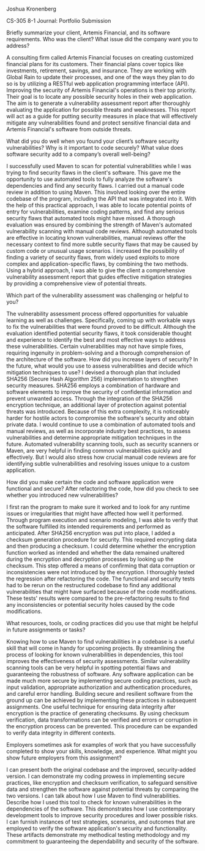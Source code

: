 Joshua Kronenberg

CS-305 8-1 Journal: Portfolio Submission

Briefly summarize your client, Artemis Financial, and its software requirements.  Who was the client?  What issue did the company want you to address?

A consulting firm called Artemis Financial focuses on creating customized financial plans for its customers.  Their financial plans cover topics like investments, retirement, savings, and insurance.  They are working with Global Rain to update their processes, and one of the ways they plan to do so is by utilizing a RESTful web application programming interface (API).  Improving the security of Artemis Financial's operations is their top priority.  Their goal is to locate any possible security holes in their web application.  The aim is to generate a vulnerability assessment report after thoroughly evaluating the application for possible threats and weaknesses.  This report will act as a guide for putting security measures in place that will effectively mitigate any vulnerabilities found and protect sensitive financial data and Artemis Financial's software from outside threats.


What did you do well when you found your client’s software security vulnerabilities?  Why is it important to code securely?  What value does software security add to a company’s overall well-being?

I successfully used Maven to scan for potential vulnerabilities while I was trying to find security flaws in the client's software.  This gave me the opportunity to use automated tools to fully analyze the software's dependencies and find any security flaws.  I carried out a manual code review in addition to using Maven.  This involved looking over the entire codebase of the program, including the API that was integrated into it.  With the help of this practical approach, I was able to locate potential points of entry for vulnerabilities, examine coding patterns, and find any serious security flaws that automated tools might have missed.  A thorough evaluation was ensured by combining the strength of Maven's automated vulnerability scanning with manual code reviews.  Although automated tools are effective in locating known vulnerabilities, manual reviews offer the necessary context to find more subtle security flaws that may be caused by custom code or unusual usage scenarios.  I increased the possibility of finding a variety of security flaws, from widely used exploits to more complex and application-specific flaws, by combining the two methods.  Using a hybrid approach, I was able to give the client a comprehensive vulnerability assessment report that guides effective mitigation strategies by providing a comprehensive view of potential threats. 


Which part of the vulnerability assessment was challenging or helpful to you?

The vulnerability assessment process offered opportunities for valuable learning as well as challenges.  Specifically, coming up with workable ways to fix the vulnerabilities that were found proved to be difficult.  Although the evaluation identified potential security flaws, it took considerable thought and experience to identify the best and most effective ways to address these vulnerabilities.  Certain vulnerabilities may not have simple fixes, requiring ingenuity in problem-solving and a thorough comprehension of the architecture of the software.
How did you increase layers of security?  In the future, what would you use to assess vulnerabilities and decide which mitigation techniques to use?
I devised a thorough plan that included SHA256 (Secure Hash Algorithm 256) implementation to strengthen security measures.  SHA256 employs a combination of hardware and software elements to improve the security of confidential information and prevent unwanted access.  Through the integration of the SHA256 encryption technique, an additional layer of protection against potential threats was introduced.  Because of this extra complexity, it is noticeably harder for hostile actors to compromise the software's security and obtain private data.  I would continue to use a combination of automated tools and manual reviews, as well as incorporate industry best practices, to assess vulnerabilities and determine appropriate mitigation techniques in the future.  Automated vulnerability scanning tools, such as security scanners or Maven, are very helpful in finding common vulnerabilities quickly and effectively.  But I would also stress how crucial manual code reviews are for identifying subtle vulnerabilities and resolving issues unique to a custom application.


How did you make certain the code and software application were functional and secure?  After refactoring the code, how did you check to see whether you introduced new vulnerabilities?

I first ran the program to make sure it worked and to look for any runtime issues or irregularities that might have affected how well it performed.  Through program execution and scenario modeling, I was able to verify that the software fulfilled its intended requirements and performed as anticipated.  After SHA256 encryption was put into place, I added a checksum generation procedure for security.  This required encrypting data and then producing a checksum.  I could determine whether the encryption function worked as intended and whether the data remained unaltered during the encryption and decryption processes by looking up the checksum.  This step offered a means of confirming that data corruption or inconsistencies were not introduced by the encryption.  I thoroughly tested the regression after refactoring the code.  The functional and security tests had to be rerun on the restructured codebase to find any additional vulnerabilities that might have surfaced because of the code modifications.  These tests' results were compared to the pre-refactoring results to find any inconsistencies or potential security holes caused by the code modifications. 


What resources, tools, or coding practices did you use that might be helpful in future assignments or tasks?

Knowing how to use Maven to find vulnerabilities in a codebase is a useful skill that will come in handy for upcoming projects.  By streamlining the process of looking for known vulnerabilities in dependencies, this tool improves the effectiveness of security assessments.  Similar vulnerability scanning tools can be very helpful in spotting potential flaws and guaranteeing the robustness of software.  Any software application can be made much more secure by implementing secure coding practices, such as input validation, appropriate authorization and authentication procedures, and careful error handling.  Building secure and resilient software from the ground up can be achieved by implementing these practices in subsequent assignments.  One useful technique for ensuring data integrity after encryption is the practice of generating checksums.  By using checksum verification, data transformations can be verified and errors or corruption in the encryption process can be prevented.  This procedure can be expanded to verify data integrity in different contexts.


Employers sometimes ask for examples of work that you have successfully completed to show your skills, knowledge, and experience.  What might you show future employers from this assignment?

I can present both the original codebase and the improved, security-added version.  I can demonstrate my coding prowess in implementing secure practices, like encryption and checksum verification, to safeguard sensitive data and strengthen the software against potential threats by comparing the two versions.  I can talk about how I use Maven to find vulnerabilities.  Describe how I used this tool to check for known vulnerabilities in the dependencies of the software.  This demonstrates how I use contemporary development tools to improve security procedures and lower possible risks.  I can furnish instances of test strategies, scenarios, and outcomes that are employed to verify the software application's security and functionality.  These artifacts demonstrate my methodical testing methodology and my commitment to guaranteeing the dependability and security of the software. 

